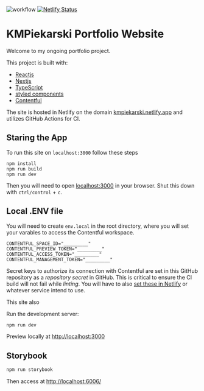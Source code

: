 ![workflow](https://github.com/kmpiekarski/react-kmpiekarski/actions/workflows/ci.yml/badge.svg?event=push)
[![Netlify Status](https://api.netlify.com/api/v1/badges/70335938-a96e-4fcb-b416-c0284871169d/deploy-status)](https://app.netlify.com/sites/kmpiekarski/deploys)


# KMPiekarski Portfolio Website

Welcome to my ongoing portfolio project.

This project is built with:

- [Reactjs](https://reactjs.org/)
- [Nextjs](https://nextjs.org/learn/)
- [TypeScript](https://www.typescriptlang.org/)
- [styled components](https://www.styled-components.com/)
- [Contentful](https://contentful.com)

The site is hosted in Netlify on the domain [kmpiekarski.netlify.app](https://kmpiekarski.netlify.app) and utilizes GitHub Actions for CI.

## Staring the App

To run this site on `localhost:3000` follow these steps

```
npm install
npm run build
npm run dev
```

Then you will need to open [localhost:3000](http://localhost:3000) in your browser. Shut this down with `ctrl/control` + `c`.

## Local .ENV file

You will need to create `env.local` in the root directory, where you will set your varables to access the Contentful workspace.

```
CONTENTFUL_SPACE_ID="_________"
CONTENTFUL_PREVIEW_TOKEN="_________"
CONTENTFUL_ACCESS_TOKEN="_________"
CONTENTFUL_MANAGEMENT_TOKEN="_________"
```

Secret keys to authorize its connection with Contentful are set in this GitHub repository as a _repository secret_ in GitHub. This is critical to ensure the CI build will not fail while _linting_. You will have to also [set these in Netlify](https://docs.netlify.com/environment-variables/overview/) or whatever service intend to use.

This site also

Run the development server:

```bash
npm run dev
```

Preview locally at [http://localhost:3000](http://localhost:3000)

## Storybook

```bash
npm run storybook
```

Then access at [http://localhost:6006/](http://localhost:6006/)
